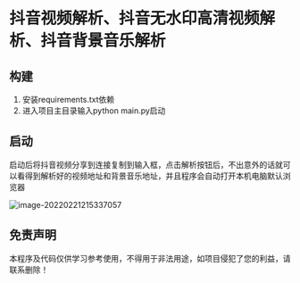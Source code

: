 # 抖音视频解析、抖音无水印高清视频解析、抖音背景音乐解析

## 构建

1. 安装requirements.txt依赖
2. 进入项目主目录输入python main.py启动

## 启动

启动后将抖音视频分享到连接复制到输入框，点击解析按钮后，不出意外的话就可以看得到解析好的视频地址和背景音乐地址，并且程序会自动打开本机电脑默认浏览器

![image-20220221215337057](C:\Users\Administrator.DESKTOP-0MT8DEG\AppData\Roaming\Typora\typora-user-images\image-20220221215337057.png)

## 免责声明

本程序及代码仅供学习参考使用，不得用于非法用途，如项目侵犯了您的利益，请联系删除！